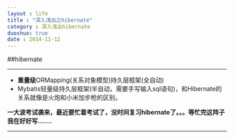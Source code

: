 ```yaml
---
layout : life
title : "深入浅出之hibernate"
category : 深入浅出hibernate
duoshuo: true
date : 2014-11-12
---
```


##hibernate

------------

* **重量级**ORMapping(关系对象模型)持久层框架(全自动)
 * Mybatis轻量级持久层框架(半自动，需要手写输入sql语句)，和Hibernate的关系就像是火炮和小米加步枪的区别。
 
**一大波考试袭来，最近要忙着考试了，没时间复习hibernate了。。。等忙完这阵子我在好好写.......**

----------------------